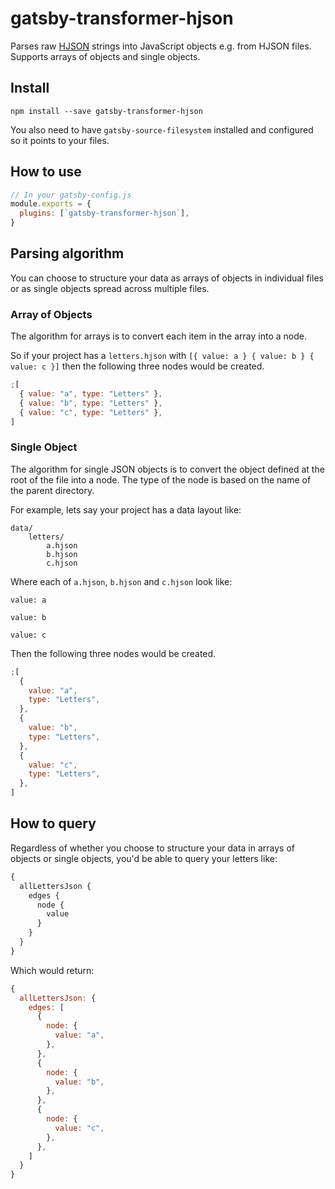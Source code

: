 # gatsby-transformer-hjson

Parses raw [HJSON](https://hjson.org/) strings into JavaScript objects e.g. from
HJSON files. Supports arrays of objects and single objects.

## Install

`npm install --save gatsby-transformer-hjson`

You also need to have `gatsby-source-filesystem` installed and configured so it
points to your files.

## How to use

```javascript
// In your gatsby-config.js
module.exports = {
  plugins: [`gatsby-transformer-hjson`],
}
```

## Parsing algorithm

You can choose to structure your data as arrays of objects in individual files
or as single objects spread across multiple files.

### Array of Objects

The algorithm for arrays is to convert each item in the array into a node.

So if your project has a `letters.hjson` with `[{ value: a } { value: b } { value: c }]` then the following three nodes would be created.

```javascript
;[
  { value: "a", type: "Letters" },
  { value: "b", type: "Letters" },
  { value: "c", type: "Letters" },
]
```

### Single Object

The algorithm for single JSON objects is to convert the object defined at the
root of the file into a node. The type of the node is based on the name of the
parent directory.

For example, lets say your project has a data layout like:

    data/
        letters/
            a.hjson
            b.hjson
            c.hjson

Where each of `a.hjson`, `b.hjson` and `c.hjson` look like:

```hjson
value: a
```

```hjson
value: b
```

```hjson
value: c
```

Then the following three nodes would be created.

```javascript
;[
  {
    value: "a",
    type: "Letters",
  },
  {
    value: "b",
    type: "Letters",
  },
  {
    value: "c",
    type: "Letters",
  },
]
```

## How to query

Regardless of whether you choose to structure your data in arrays of objects or
single objects, you'd be able to query your letters like:

```graphql
{
  allLettersJson {
    edges {
      node {
        value
      }
    }
  }
}
```

Which would return:

```javascript
{
  allLettersJson: {
    edges: [
      {
        node: {
          value: "a",
        },
      },
      {
        node: {
          value: "b",
        },
      },
      {
        node: {
          value: "c",
        },
      },
    ]
  }
}
```
